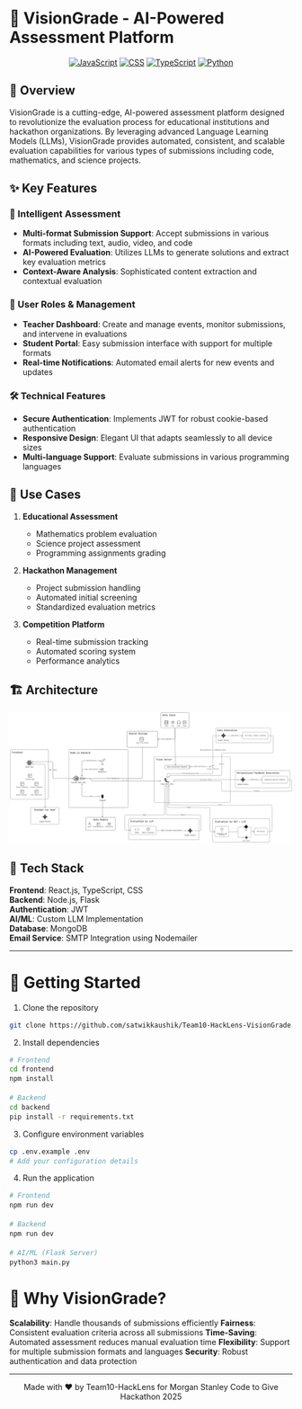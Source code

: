 # 🎯 VisionGrade - AI-Powered Assessment Platform

<div align="center">

[![JavaScript](https://img.shields.io/badge/JavaScript-42.8%25-f7df1e?style=flat-square&logo=javascript)](https://github.com/satwikkaushik/Team10-HackLens-VisionGrade)
[![CSS](https://img.shields.io/badge/CSS-36.4%25-563d7c?style=flat-square&logo=css3)](https://github.com/satwikkaushik/Team10-HackLens-VisionGrade)
[![TypeScript](https://img.shields.io/badge/TypeScript-11.3%25-3178c6?style=flat-square&logo=typescript)](https://github.com/satwikkaushik/Team10-HackLens-VisionGrade)
[![Python](https://img.shields.io/badge/Python-9.3%25-3776ab?style=flat-square&logo=python)](https://github.com/satwikkaushik/Team10-HackLens-VisionGrade)

</div>

## 🚀 Overview

VisionGrade is a cutting-edge, AI-powered assessment platform designed to revolutionize the evaluation process for educational institutions and hackathon organizations. By leveraging advanced Language Learning Models (LLMs), VisionGrade provides automated, consistent, and scalable evaluation capabilities for various types of submissions including code, mathematics, and science projects.

## ✨ Key Features

### 🤖 Intelligent Assessment

- **Multi-format Submission Support**: Accept submissions in various formats including text, audio, video, and code
- **AI-Powered Evaluation**: Utilizes LLMs to generate solutions and extract key evaluation metrics
- **Context-Aware Analysis**: Sophisticated content extraction and contextual evaluation

### 👥 User Roles & Management

- **Teacher Dashboard**: Create and manage events, monitor submissions, and intervene in evaluations
- **Student Portal**: Easy submission interface with support for multiple formats
- **Real-time Notifications**: Automated email alerts for new events and updates

### 🛠️ Technical Features

- **Secure Authentication**: Implements JWT for robust cookie-based authentication
- **Responsive Design**: Elegant UI that adapts seamlessly to all device sizes
- **Multi-language Support**: Evaluate submissions in various programming languages

## 🎯 Use Cases

1. **Educational Assessment**

   - Mathematics problem evaluation
   - Science project assessment
   - Programming assignments grading

2. **Hackathon Management**

   - Project submission handling
   - Automated initial screening
   - Standardized evaluation metrics

3. **Competition Platform**
   - Real-time submission tracking
   - Automated scoring system
   - Performance analytics

## 🏗️ Architecture

<img src="architecture.png">

## 🔧 Tech Stack

**Frontend**: React.js, TypeScript, CSS<br>
**Backend**: Node.js, Flask<br>
**Authentication**: JWT<br>
**AI/ML**: Custom LLM Implementation<br>
**Database**: MongoDB<br>
**Email Service**: SMTP Integration using Nodemailer<br>

<hr />

# 🚀 Getting Started

1. Clone the repository

```bash
git clone https://github.com/satwikkaushik/Team10-HackLens-VisionGrade.git
```

2. Install dependencies

```bash
# Frontend
cd frontend
npm install

# Backend
cd backend
pip install -r requirements.txt
```

3. Configure environment variables

```bash
cp .env.example .env
# Add your configuration details
```

4. Run the application

```bash
# Frontend
npm run dev

# Backend
npm run dev

# AI/ML (Flask Server)
python3 main.py
```

# 🌟 Why VisionGrade?

**Scalability**: Handle thousands of submissions efficiently
**Fairness**: Consistent evaluation criteria across all submissions
**Time-Saving**: Automated assessment reduces manual evaluation time
**Flexibility**: Support for multiple submission formats and languages
**Security**: Robust authentication and data protection

<hr />
<div align="center"> Made with ❤️ by Team10-HackLens for Morgan Stanley Code to Give Hackathon 2025</div>
